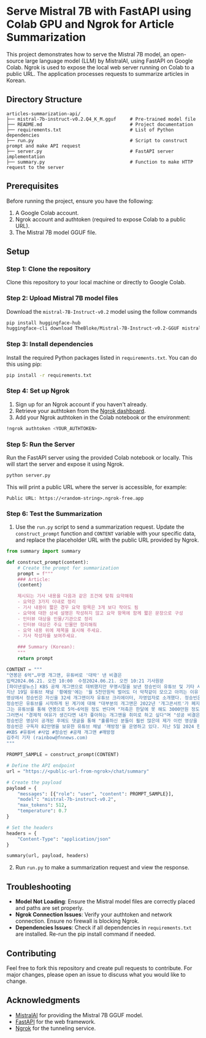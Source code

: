 # Serve Mistral 7B with FastAPI using Colab GPU and Ngrok for Article Summarization

This project demonstrates how to serve the Mistral 7B model, an open-source large language model (LLM) by MistralAI, using FastAPI on Google Colab. Ngrok is used to expose the local web server running on Colab to a public URL. The application processes requests to summarize articles in Korean.

## Directory Structure

```plaintext
articles-summarization-api/
├── mistral-7b-instruct-v0.2.Q4_K_M.gguf     # Pre-trained model file
├── README.md                                # Project documentation
├── requirements.txt                         # List of Python dependencies
├── run.py                                   # Script to construct prompt and make API request
├── server.py                                # FastAPI server implementation
├── summary.py                               # Function to make HTTP request to the server
```

## Prerequisites

Before running the project, ensure you have the following:

1. A Google Colab account.
2. Ngrok account and authtoken (required to expose Colab to a public URL).
3. The Mistral 7B model GGUF file.

## Setup

### Step 1: Clone the repository

Clone this repository to your local machine or directly to Google Colab.

### Step 2: Upload Mistral 7B model files

Download the `mistral-7B-Instruct-v0.2` model using the follow commands

```bash
pip install huggingface-hub
huggingface-cli download TheBloke/Mistral-7B-Instruct-v0.2-GGUF mistral-7b-instruct-v0.2.Q4_K_M.gguf --local-dir . --local-dir-use-symlinks False
```

### Step 3: Install dependencies

Install the required Python packages listed in `requirements.txt`. You can do this using pip:

```bash
pip install -r requirements.txt
```

### Step 4: Set up Ngrok

1. Sign up for an Ngrok account if you haven't already.
2. Retrieve your authtoken from the [Ngrok dashboard](https://dashboard.ngrok.com/get-started/your-authtoken "Ngrok dashboard").
3. Add your Ngrok authtoken in the Colab notebook or the environment:

```bash
!ngrok authtoken <YOUR_AUTHTOKEN>
```

### Step 5: Run the Server

Run the FastAPI server using the provided Colab notebook or locally. This will start the server and expose it using Ngrok.

```bash
python server.py
```

This will print a public URL where the server is accessible, for example:

```plaintext
Public URL: https://<random-string>.ngrok-free.app
```

### Step 6: Test the Summarization

1. Use the `run.py` script to send a summarization request. Update the `construct_prompt` function and `CONTENT` variable with your specific data, and replace the placeholder URL with the public URL provided by Ngrok.

```python
from summary import summary

def construct_prompt(content):
    # Create the prompt for summarization
    prompt = f"""
    ### Article:
    {content}

    제시되는 기사 내용을 다음과 같은 조건에 맞춰 요약해줘
    - 요약은 3가지 이내로 정리
    - 기사 내용이 짧은 경우 요약 항목은 3개 보다 작아도 됨
    - 요약에 대한 상세 설명은 작성하지 않고 요약 항목에 함께 짧은 문장으로 구성
    - 인터뷰 대상을 인물/기관으로 정리
    - 인터뷰 대상은 주요 인물만 정리해줘
    - 요약 내용 위에 제목을 표시해 주세요.
    - 기사 작성자를 보여주세요.

    ### Summary (Korean):
    """
    return prompt

CONTENT = """
"연봉은 6억"…무명 개그맨, 유튜버로 '대박' 낸 비결은
입력2024.06.21. 오전 10:00  수정2024.06.21. 오전 10:21 기사원문
[파이낸셜뉴스] KBS 공채 개그맨으로 데뷔했지만 무명시절을 보낸 정승빈이 유튜브 및 기타 사업으로 연봉이 5억~6억원에 달한다고 근황을 전했다.
지난 19일 유튜브 채널 '황예랑'에는 '월 5천만원씩 벌어도 더 악착같이 모으고 아끼는 이유'라는 제목의 영상이 게재됐다.
영상에서 정승빈은 자신을 32세 개그맨이자 유튜브 크리에이터, 자영업자로 소개했다. 정승빈은 구독자 82만명을 보유한 유튜브 채널 '깨방정'을 운영 중이다.
정승빈은 유튜브를 시작하게 된 계기에 대해 "대부분의 개그맨은 2022년 '개그콘서트'가 폐지된 이후 유튜브를 시작했다. 나는 그 이전인 2018년 다른 무명 개그맨 친구를 따라서 유튜브를 하게 됐다"고 말했다.
그는 유튜브를 통해 연봉으로 5억~6억원 정도 번다며 "저축은 한달에 못 해도 3000만원 정도는 한다. 생활비 300만~400만원 정도 빼고 무조건 저축한다"고 밝혔다. 생활비를 주로 지출하는 영역은 배달 음식과 운동이라고 부연했다
그러면서 "경제적 여유가 생긴다면 내가 좋아하는 개그맨을 취미로 하고 싶다"며 "성공 비결은 항상 위기의식을 갖는 것"이라고 덧붙였다.
정승빈은 영상이 공개된 후에도 댓글을 통해 "훌륭하신 분들이 훨씬 많은데 제가 이런 영상을 찍어도 되나 많이 민망하긴 하다. 다들 많이 버시고 돈도 지키시고 건강도 지키시길 바란다"고 겸손한 모습을 보였다.
정승빈은 구독자 82만명을 보유한 유튜브 채널 '깨방정'을 운영하고 있다. 지난 5일 2024 한류 인플루언서 대상 어워즈에서 크리에이터 대상을 받았다. 2020년엔 유튜브 코리아 올해의 핫 채널 코미디 부문 탑(Top)2에 올랐다.
#KBS #유튜버 #사업 #정승빈 #공채 개그맨 #깨방정
김주리 기자 (rainbow@fnnews.com)
"""

PROMPT_SAMPLE = construct_prompt(CONTENT)

# Define the API endpoint
url = "https://<public-url-from-ngrok>/chat/summary"

# Create the payload
payload = {
    "messages": [{"role": "user", "content": PROMPT_SAMPLE}],
    "model": "mistral-7b-instruct-v0.2",
    "max_tokens": 512,
    "temperature": 0.7
}

# Set the headers
headers = {
    "Content-Type": "application/json"
}

summary(url, payload, headers)
```

2. Run `run.py` to make a summarization request and view the response.

## Troubleshooting

- **Model Not Loading**: Ensure the Mistral model files are correctly placed and paths are set properly.
- **Ngrok Connection Issues**: Verify your authtoken and network connection. Ensure no firewall is blocking Ngrok.
- **Dependencies Issues**: Check if all dependencies in `requirements.txt` are installed. Re-run the pip install command if needed.

## Contributing

Feel free to fork this repository and create pull requests to contribute. For major changes, please open an issue to discuss what you would like to change.

## Acknowledgments

- [MistralAI](https://huggingface.co/TheBloke/Mistral-7B-Instruct-v0.2-GGUF) for providing the Mistral 7B GGUF model.
- [FastAPI](https://fastapi.tiangolo.com/) for the web framework.
- [Ngrok](https://ngrok.com/) for the tunneling service.
